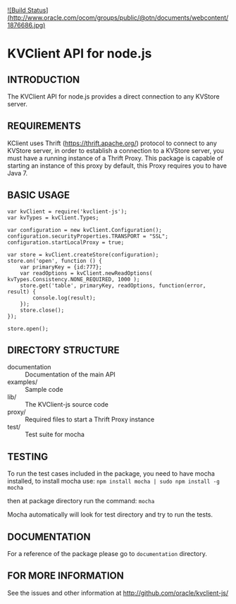 [![Build Status] (http://www.oracle.com/ocom/groups/public/@otn/documents/webcontent/1876686.jpg)](http://www.oracle.com/technetwork/database/database-technologies/nosqldb/overview/index.html)
# KVClient API for node.js

INTRODUCTION
------------
The KVClient API for node.js provides a direct connection to any KVStore server. 


REQUIREMENTS
------------
KClient uses Thrift (https://thrift.apache.org/) protocol to connect to any KVStore server, in order to establish 
a connection to a KVStore server, you must have a running instance of a Thrift Proxy. This package is capable of 
starting an instance of this proxy by default, this Proxy requires you to have Java 7. 

BASIC USAGE
-----------
```
var kvClient = require('kvclient-js');
var kvTypes = kvClient.Types;

var configuration = new kvClient.Configuration();
configuration.securityProperties.TRANSPORT = "SSL";
configuration.startLocalProxy = true;

var store = kvClient.createStore(configuration);
store.on('open', function () {
    var primaryKey = {id:777};
    var readOptions = kvClient.newReadOptions( kvTypes.Consistency.NONE_REQUIRED, 1000 );
    store.get('table', primaryKey, readOptions, function(error, result) {
        console.log(result);
    });
    store.close();
});

store.open();

```

DIRECTORY STRUCTURE
-------------------
<dl compact>
 <dt> documentation    <dd>      Documentation of the main API
 <dt> examples/        <dd>      Sample code
 <dt> lib/             <dd>      The KVClient-js source code
 <dt> proxy/           <dd>      Required files to start a Thrift Proxy instance
 <dt> test/            <dd>      Test suite for mocha
</dl>


TESTING
-------
To run the test cases included in the package, you need to have mocha installed, to install mocha use:
```npm install mocha | sudo npm install -g mocha``` 

then at package directory run the command:
```mocha```

Mocha automatically will look for test directory and try to run the tests.


DOCUMENTATION
-------------
For a reference of the package please go to ```documentation``` directory. 

FOR MORE INFORMATION
--------------------
See the issues and other information at http://github.com/oracle/kvclient-js/

